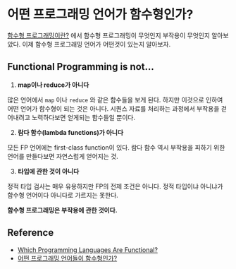 # 어떤 프로그래밍 언어가 함수형인가?

[함수형 프로그래밍이란?](./what_is_functional_programming.md) 에서 함수형 프로그래밍이 무엇인지 부작용이 무엇인지 알아보았다. 이제 함수형 프로그래밍 언어가 어떤것이 있는지 알아보자.

## Functional Programming is not…

1. **map이나 reduce가 아니다**

많은 언어에서 `map` 이나 `reduce` 와 같은 함수들을 보게 된다. 하지만 이것으로 인하여 어떤 언어가 함수형이 되는 것은 아니다. 시퀀스 자료를 처리하는 과정에서 부작용을 걷어내려고 노력하다보면 얻게되는 함수들일 뿐이다.

2. **람다 함수(lambda functions)가 아니다**

모든 FP 언어에는 first-class function이 있다. 람다 함수 역시 부작용을 피하기 위한 언어를 만들다보면 자연스럽게 얻어지는 것.

3. **타입에 관한 것이 아니다**

정적 타입 검사는 매우 유용하지만 FP의 전제 조건은 아니다. 정적 타입이냐 아니냐가 함수형 언어이다 아니다로 가르지는 못한다.


**함수형 프로그래밍은 부작용에 관한 것이다.**

## Reference
- [Which Programming Languages Are Functional?](http://blog.jenkster.com/2015/12/which-programming-languages-are-functional.html)
- [어떤 프로그래밍 언어들이 함수형인가?](https://medium.com/@jooyunghan/%EC%96%B4%EB%96%A4-%ED%94%84%EB%A1%9C%EA%B7%B8%EB%9E%98%EB%B0%8D-%EC%96%B8%EC%96%B4%EB%93%A4%EC%9D%B4-%ED%95%A8%EC%88%98%ED%98%95%EC%9D%B8%EA%B0%80-fec1e941c47f)